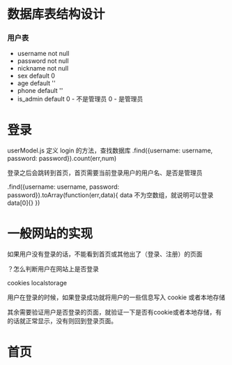 # 数据库表结构设计

### 用户表

- username  not null
- password  not null
- nickname  not null
- sex  default 0
- age  default ''
- phone default ''
- is_admin default  0 - 不是管理员 0 - 是管理员


# 登录

userModel.js 定义 login 的方法，查找数据库
.find({username: username, password: password}).count(err,num)

登录之后会跳转到首页，首页需要当前登录用户的用户名、是否是管理员

.find({username: username, password: password}).toArray(function(err,data){
    data 不为空数组，就说明可以登录
    data[0]{}
})

# 一般网站的实现
如果用户没有登录的话，不能看到首页或其他出了（登录、注册）的页面

？怎么判断用户在网站上是否登录

cookies  localstorage

用户在登录的时候，如果登录成功就将用户的一些信息写入 cookie 或者本地存储

其余需要验证用户是否登录的页面，就验证一下是否有cookie或者本地存储，有的话就正常显示，没有则回到登录页面。


# 首页

